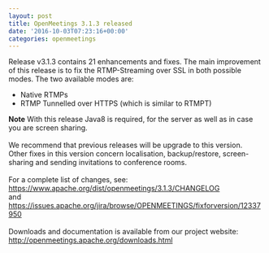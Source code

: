 ```yaml
---
layout: post
title: OpenMeetings 3.1.3 released
date: '2016-10-03T07:23:16+00:00'
categories: openmeetings
---
```

Release v3.1.3 contains 21 enhancements and fixes. The main improvement of this release is to fix the RTMP-Streaming over SSL in both possible modes. The two available modes are:
<ul>
  <li>Native RTMPs</li>
  <li>RTMP Tunnelled over HTTPS (which is similar to RTMPT)</li>
</ul>

<b>Note</b> With this release Java8 is required, for the server as well as in case you are screen sharing.<br/>
<br/>
We recommend that previous releases will be upgrade to this version.<br/>
Other fixes in this version concern localisation, backup/restore, screen-sharing and sending invitations to conference rooms.<br/>
<br/>
For a complete list of changes, see: <a href="https://www.apache.org/dist/openmeetings/3.1.3/CHANGELOG" target="_BLANK">https://www.apache.org/dist/openmeetings/3.1.3/CHANGELOG</a><br/>
and <a href="https://issues.apache.org/jira/browse/OPENMEETINGS/fixforversion/12337950" target="_BLANK">https://issues.apache.org/jira/browse/OPENMEETINGS/fixforversion/12337950</a><br/>
<br/>
Downloads and documentation is available from our project website: <br/>
<a href="http://openmeetings.apache.org/downloads.html" target="_BLANK">http://openmeetings.apache.org/downloads.html</a>
